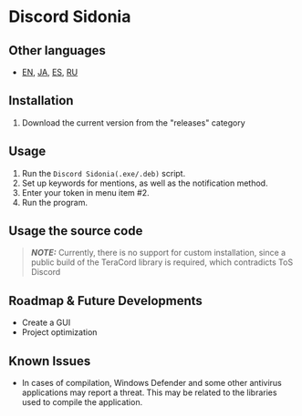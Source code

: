 # Discord Sidonia 
## Other languages
- [EN](README.md), [JA](README.ja.md), [ES](README.es.md), [RU](README.ru.md)

## Installation
1. Download the current version from the "releases" category

## Usage
1. Run the `Discord Sidonia(.exe/.deb)` script.
2. Set up keywords for mentions, as well as the notification method.
3. Enter your token in menu item #2.
4. Run the program.

## Usage the source code
> **_NOTE:_** Currently, there is no support for custom installation, since a public build of the TeraCord library is required, which contradicts ToS Discord

## Roadmap & Future Developments
- Create a GUI
- Project optimization

## Known Issues
- In cases of compilation, Windows Defender and some other antivirus applications may report a threat. This may be related to the libraries used to compile the application.

